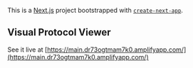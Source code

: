 This is a [Next.js](https://nextjs.org/) project bootstrapped with [`create-next-app`](https://github.com/vercel/next.js/tree/canary/packages/create-next-app).

## Visual Protocol Viewer

See it live at [https://main.dr73ogtmam7k0.amplifyapp.com/](https://main.dr73ogtmam7k0.amplifyapp.com/)

